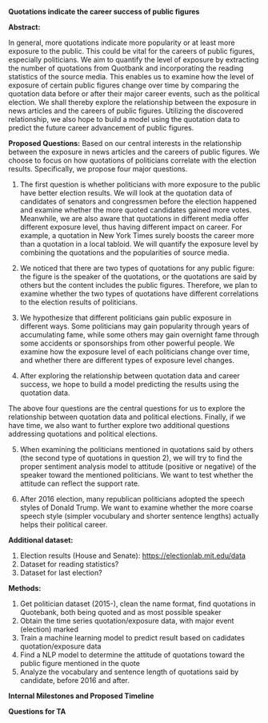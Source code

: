 **Quotations indicate the career success of public figures**

**Abstract:**

In general, more quotations indicate more popularity or at least more exposure to the public. This could be vital for the careers of public figures, especially politicians. We aim to quantify the level of exposure by extracting the number of quotations from Quotbank and incorporating the reading statistics of the source media. This enables us to examine how the level of exposure of certain public figures change over time by comparing the quotation data before or after their major career events, such as the political election. We shall thereby explore the relationship between the exposure in news articles and the careers of public figures. Utilizing the discovered relationship, we also hope to build a model using the quotation data to predict the future career advancement of public figures.
	
**Proposed Questions:**	
Based on our central interests in the relationship between the exposure in news articles and the careers of public figures. We choose to focus on how quotations of politicians correlate with the election results. Specifically, we propose four major questions.

1. The first question is whether politicians with more exposure to the public have better election results. We will look at the quotation data of candidates of senators and congressmen before the election happened and examine whether the more quoted candidates gained more votes. Meanwhile, we are also aware that quotations in different media offer different exposure level, thus having different impact on career. For example, a quotation in New York Times surely boosts the career more than a quotation in a local tabloid. We will quantify the exposure level by combining the quotations and the popularities of source media.

2. We noticed that there are two types of quotations for any public figure: the figure is the speaker of the quotations, or the quotations are said by others but the content includes the public figures. Therefore, we plan to examine whether the two types of quotations have different correlations to the election results of politicians.

3. We hypothesize that different politicians gain public exposure in different ways. Some politicians may gain popularity through years of accumulating fame, while some others may gain overnight fame through some accidents or sponsorships from other powerful people. We examine how the exposure level of each politicians change over time, and whether there are different types of exposure level changes.

4. After exploring the relationship between quotation data and career success, we hope to build a model predicting the results using the quotation data. 

The above four questions are the central questions for us to explore the relationship between quotation data and political elections. Finally, if we have time, we also want to further explore two additional questions addressing quotations and political elections. 

5. When examining the politicians mentioned in quotations said by others (the second type of quotations in question 2), we will try to find the proper sentiment analysis model to attitude (positive or negative) of the speaker toward the mentioned politicians. We want to test whether the attitude can reflect the support rate.

6. After 2016 election, many republican politicians adopted the speech styles of Donald Trump. We want to examine whether the more coarse speech style (simpler vocubulary and shorter sentence lengths) actually helps their political career. 

**Additional dataset:**
1. Election results (House and Senate): https://electionlab.mit.edu/data	
2. Dataset for reading statistics?
3. Dataset for last election?

**Methods:**
1. Get politician dataset (2015-), clean the name format, find quotations in Quotebank, both being quoted and as most possible speaker
2. Obtain the time series quotation/exposure data, with major event (election) marked
3. Train a machine learning model to predict result based on cadidates quotation/exposure data
4. Find a NLP model to determine the attitude of quotations toward the public figure mentioned in the quote
5. Analyze the vocabulary and sentence length of quotations said by candidate, before 2016 and after.

**Internal Milestones and Proposed Timeline**

**Questions for TA**


 
